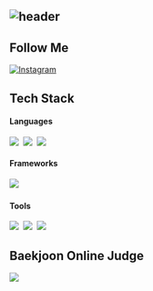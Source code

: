 ## ![header](https://capsule-render.vercel.app/api?type=soft&color=FFE873&height=200&section=header&text=Hello,%20World!!&fontSize=65&fontColor=306998&fontAlignY=50&animation=fadeIn&desc=Beak's%20GitHub&descAlign=67&descAlignY=80)

<!--[![Hits](https://hits.seeyoufarm.com/api/count/incr/badge.svg?url=https%3A%2F%2Fgithub.com%2Felic121%2Felic121&count_bg=%2379C83D&title_bg=%23555555&icon=python.svg&icon_color=%23E7E7E7&title=hits&edge_flat=false)](https://hits.seeyoufarm.com)-->

<h2 align="left"> Follow Me </h2>


[![Instagram](https://img.shields.io/badge/Instagram-E4405F?style=for-the-badge&logo=Instagram&logoColor=white)](https://instagram.com/yui1ove?igshid=OGQ5ZDc2ODk2ZA==)


<h2 align="left"> Tech Stack </h2>
<p align="left">
  <h4 align="left"> Languages </h4>
  <p align="left">  
    <img src="https://img.shields.io/badge/Python-3776AB.svg?&style=for-the-badge&logo=Python&logoColor=white"/></a>&nbsp 
    <img src="https://img.shields.io/badge/Java-ED8B00?style=for-the-badge&logo=openjdk&logoColor=white"/></a>&nbsp
    <img src="https://img.shields.io/badge/Dart-0175C2?style=for-the-badge&logo=dart&logoColor=white"/></a>&nbsp 
  </p>
  <h4 align="left"> Frameworks </h4>
  <p align="left">  
    <img src="https://img.shields.io/badge/Flutter-02569B?style=for-the-badge&logo=flutter&logoColor=white"/></a>&nbsp 
  </p>
  <h4 align="left"> Tools </h4>
  <p align="left">  
    <img src="https://img.shields.io/badge/Visual%20Studio%20Code-007ACC.svg?&style=for-the-badge&logo=Visual%20Studio%20Code&logoColor=white"/></a>&nbsp 
    <img src="https://img.shields.io/badge/PyCharm-000000.svg?&style=for-the-badge&logo=PyCharm&logoColor=white"/></a>&nbsp 
    <img src="https://img.shields.io/badge/Git-F05032.svg?&style=for-the-badge&logo=Git&logoColor=white"/></a>&nbsp 
  </p>
</p>

<h2 align="left"> Baekjoon Online Judge </h2>
<p align="left">
  <img src="http://mazassumnida.wtf/api/v2/generate_badge?boj=elic121"/></a>&nbsp 
</p>


<!--
**elic121/elic121** is a ✨ _special_ ✨ repository because its `README.md` (this file) appears on your GitHub profile.
![elic121's GitHub stats](https://github-readme-stats.vercel.app/api?username=elic121&show_icons=true&theme=radical)


Here are some ideas to get you started:

- 🔭 I’m currently working on ...
- 🌱 I’m currently learning ...
- 👯 I’m looking to collaborate on ...
- 🤔 I’m looking for help with ...
- 💬 Ask me about ...
- 📫 How to reach me: ...
- 😄 Pronouns: ...
- ⚡ Fun fact: ...
-->

